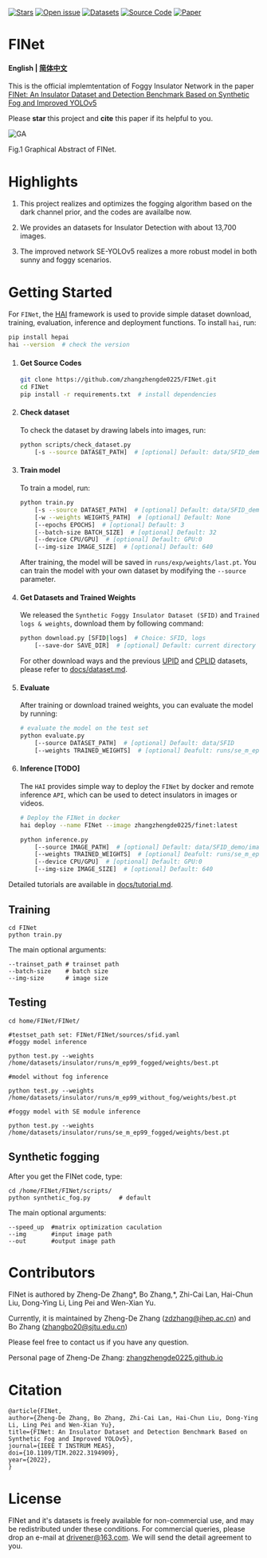 [![Stars](https://img.shields.io/github/stars/zhangzhengde0225/FINet)](
https://github.com/zhangzhengde0225/FINet)
[![Open issue](https://img.shields.io/github/issues/zhangzhengde0225/FINet)](
https://github.com/zhangzhengde0225/FINet/issues)
[![Datasets](https://img.shields.io/static/v1?label=Download&message=datasets&color=green)](
https://github.com/zhangzhengde0225/FINet/blob/master/docs/datasets.md)
[![Source Code](https://img.shields.io/static/v1?label=Download&message=source_code&color=orange)](
https://github.com/zhangzhengde0225/FINet/archive/refs/heads/master.zip)
[![Paper](https://img.shields.io/static/v1?label=Read&message=paper&color=pink)](
https://doi.org/10.1109/TIM.2022.3194909)

# FINet

#### English | [简体中文](https://github.com/zhangzhengde0225/FINet/blob/master/docs/README_zh_cn.md)

This is the official implemtentation of Foggy Insulator Network in the paper [FINet: An Insulator Dataset and Detection Benchmark Based on Synthetic Fog and Improved YOLOv5](https://doi.org/10.1109/TIM.2022.3194909)
 
Please **star** this project and **cite** this paper if its helpful to you.

![GA](https://zhangzhengde0225.github.io/images/FINet_GA.png)

Fig.1 Graphical Abstract of FINet.

[//]: # (Insulator and its defect detection effect in complex environment.&#40;a&#41; Simple background, &#40;b&#41; Simple background and mist, &#40;c&#41; Defect in dense fog, &#40;d&#41; Sky background, &#40;e&#41; Different scales, &#40;f&#41; Vertical insulator + medium fog, &#40;g&#41; Truncated insulator, &#40;h&#41; Blurred image, &#40;d&#41; No defect in dense fog)
 

# Highlights
1. This project realizes and optimizes the fogging algorithm based on the dark channel prior, and the codes are availalbe now.

2. We provides an datasets for Insulator Detection with about 13,700 images.

3. The improved network SE-YOLOv5 realizes a more robust model in both sunny and foggy scenarios.


# Getting Started

For `FINet`, the [HAI](https://code.ihep.ac.cn/zdzhang/hai) framework is used to provide simple dataset download, training, evaluation, inference and deployment functions. To install `hai`, run:

```bash
pip install hepai
hai --version  # check the version
```


1. #### Get Source Codes
    ```bash
    git clone https://github.com/zhangzhengde0225/FINet.git
    cd FINet
    pip install -r requirements.txt  # install dependencies
    ```

2. #### Check dataset

    To check the dataset by drawing labels into images, run:
    ```bash
    python scripts/check_dataset.py
        [-s --source DATASET_PATH]  # [optional] Default: data/SFID_demo
    ```

3. #### Train model

    To train a model, run:
    ```bash
    python train.py
        [-s --source DATASET_PATH]  # [optional] Default: data/SFID_demo
        [-w --weights WEIGHTS_PATH]  # [optional] Default: None
        [--epochs EPOCHS]  # [optional] Default: 3
        [--batch-size BATCH_SIZE]  # [optional] Default: 32
        [--device CPU/GPU]  # [optional] Default: GPU:0
        [--img-size IMAGE_SIZE]  # [optional] Default: 640
    ```
    After training, the model will be saved in `runs/exp/weights/last.pt`.
    You can train the model with your own dataset by modifying the `--source` parameter.

4. #### Get Datasets and Trained Weights

    
   We released the `Synthetic Foggy Insulator Dataset (SFID)` and `Trained logs & weights`,  download them by following command:
    ```bash
    python download.py [SFID|logs]  # Choice: SFID, logs
        [--save-dor SAVE_DIR]  # [optional] Default: current directory
    ```

    For other download ways and the previous [UPID](https://github.com/heitorcfelix/public-insulator-datasets) and [CPLID](https://github.com/InsulatorData/InsulatorDataSet) datasets, please refer to [docs/dataset.md](https://github.com/zhangzhengde0225/FINet/blob/master/docs/datasets.md).


5. #### Evaluate
    After training or download trained weights, you can evaluate the model by running:
    ```bash
    # evaluate the model on the test set
    python evaluate.py
        [--source DATASET_PATH]  # [optional] Default: data/SFID
        [--weights TRAINED_WEIGHTS]  # [optional] Deafult: runs/se_m_ep99_fogged/weights/best.pt
    ```

6. #### Inference [TODO]
   The `HAI` provides simple way to deploy the `FINet` by docker and remote inference `API`, which can be used to detect insulators in images or videos.
    ```bash
    # Deploy the FINet in docker
    hai deploy --name FINet --image zhangzhengde0225/finet:latest

    python inference.py 
        [--source IMAGE_PATH]  # [optional] Default: data/SFID_demo/images/test/00400.jpg
        [--weights TRAINED_WEIGHTS]  # [optional] Deafult: runs/se_m_ep99_fogged/weights/best.pt
        [--device CPU/GPU]  # [optional] Default: GPU:0
        [--img-size IMAGE_SIZE]  # [optional] Default: 640
    ```
    

Detailed tutorials are available in [docs/tutorial.md](https://github.com/zhangzhengde0225/FINet/blob/master/docs/tutorial.md).

## Training

```
cd FINet
python train.py 
```
The main optional arguments:
```
--trainset_path # trainset path
--batch-size    # batch size
--img-size      # image size
```

## Testing


```
cd home/FINet/FINet/

#testset_path set: FINet/FINet/sources/sfid.yaml
#foggy model inference

python test.py --weights /home/datasets/insulator/runs/m_ep99_fogged/weights/best.pt

#model without fog inference

python test.py --weights /home/datasets/insulator/runs/m_ep99_without_fog/weights/best.pt

#foggy model with SE module inference

python test.py --weights /home/datasets/insulator/runs/se_m_ep99_fogged/weights/best.pt
```

## Synthetic fogging
After you get the FINet code, type:

```
cd /home/FINet/FINet/scripts/  
python synthetic_fog.py        # default 
```
The main optional arguments:
```
--speed_up  #matrix optimization caculation
--img       #input image path
--out       #output image path
```

# Contributors
FINet is authored by Zheng-De Zhang\*, Bo Zhang,*, Zhi-Cai Lan, Hai-Chun Liu, Dong-Ying Li, Ling Pei and Wen-Xian Yu.

Currently, it is maintained by Zheng-De Zhang (zdzhang@ihep.ac.cn) and Bo Zhang (zhangbo20@sjtu.edu.cn) 
 
Please feel free to contact us if you have any question.

Personal page of Zheng-De Zhang: [zhangzhengde0225.github.io](https://zhangzhengde0225.github.io)

# Citation
```
@article{FINet,
author={Zheng-De Zhang, Bo Zhang, Zhi-Cai Lan, Hai-Chun Liu, Dong-Ying Li, Ling Pei and Wen-Xian Yu},
title={FINet: An Insulator Dataset and Detection Benchmark Based on Synthetic Fog and Improved YOLOv5},
journal={IEEE T INSTRUM MEAS},
doi={10.1109/TIM.2022.3194909},
year={2022},
}
```

# License
FINet and it's datasets is freely available for non-commercial use, and may be redistributed under these conditions. 
For commercial queries, please drop an e-mail at drivener@163.com. We will send the detail agreement to you.
